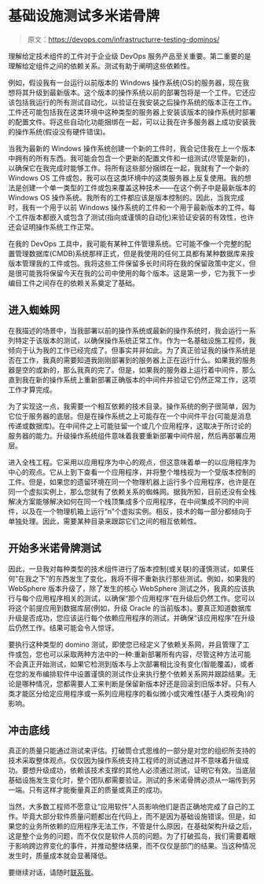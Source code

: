 # 基础设施测试多米诺骨牌

> 原文：<https://devops.com/infrastructurre-testing-dominos/>

理解给定技术组件的工件对于企业级 DevOps 服务产品至关重要。第二重要的是理解给定组件之间的依赖关系。测试有助于阐明这些依赖性。

例如，假设我有一台运行以前版本的 Windows 操作系统(OS)的服务器，现在我想将其升级到最新版本。这个版本的操作系统以前的部署包将是一个工件。它还应该包括我运行的所有测试自动化，以验证在我安装之后操作系统的版本正在工作。工件还可能包括我在这类环境中这种类型的服务器上安装该版本的操作系统时部署的配置文件。将这些自动化功能捆绑在一起，可以让我在许多服务器上成功安装我的操作系统(假设没有硬件错误)。

当我为最新的 Windows 操作系统创建一个新的工件时，我会记住我在上一个版本中拥有的所有东西。我可能会包含一个更新的配置文件和一组测试(尽管是新的)，以确保它在我完成时能够工作。将所有这些部分捆绑在一起，我就有了一个新的 Windows OS 工件或包，我可以在这类环境中的这类服务器上反复使用。我的想法是创建一个单一类型的工件或包来覆盖这种技术——在这个例子中是最新版本的 Windows OS 操作系统。我所有的工件都应该是版本控制的。因此，当我完成时，我有一个用于以前 Windows 操作系统的工件和一个用于最新版本的工件。每个工件版本都嵌入或包含了测试(指向或谨慎的自动化)来验证安装的有效性，也许还会证明操作系统工作正常。

在我的 DevOps 工具中，我可能有某种工件管理系统。它可能不像一个完整的配置管理数据库(CMDB)系统那样正式，但是我使用的任何工具都有某种数据库来按版本管理我的工件或包。我将这些工件保留多长时间将在我的保留政策中定义，但是很可能我将保留今天在我的公司中使用的每个版本。这是第一步，它为我下一步编目工件之间存在的依赖关系奠定了基础。

## **进入蜘蛛网** 

在我描述的场景中，当我部署以前的操作系统或最新的操作系统时，我会运行一系列特定于该版本的测试，以确保操作系统正常工作。作为一名基础设施工程师，我倾向于认为我的工作已经完成了。但事实并非如此。为了真正验证我的操作系统是否在工作，我真的需要知道我刚刚部署到的服务器上正在运行什么。如果我的服务器是空的或新的，那么我真的完了。但是，如果我的服务器上运行着中间件，那么直到我在新的操作系统上重新部署正确版本的中间件并验证它仍然正常工作，这项工作才算完成。

为了实现这一点，我需要一个相互依赖的技术目录。操作系统的例子很简单，因为它位于服务器的底层。但是在操作系统之上可能存在一个中间件平台(可能是消息传递或数据库)。在中间件之上可能驻留一个或几个应用程序，这取决于所讨论的服务器的能力。升级操作系统组件意味着我要重新部署中间件层，然后再部署应用层。

进入全栈工程。它采用以应用程序为中心的观点，但这意味着单一的以应用程序为中心的观点。它从上到下查看一个应用程序，并将整个堆栈视为一个受版本控制的工件。但是，如果您的遗留环境在同一个物理机器上运行多个应用程序，也许是在同一个虚拟实例上，那么您就有了依赖关系的蜘蛛网。据我所知，目前还没有全栈解决方案能够解决如何在同一个栈顶集成多个应用程序，在中间集成不同的中间件，以及在一个物理机箱上运行“n”个虚拟实例。相反，技术的每一部分都倾向于单独处理。因此，需要某种目录来跟踪它们之间的相互依赖性。

## **开始多米诺骨牌测试** 

因此，一旦我对每种类型的技术组件进行了版本控制(或关联)的谨慎测试，如果任何“在我之下”的东西发生了变化，我将不得不重新执行那些测试。例如，如果我的 WebSphere 版本升级了，除了发生的核心 WebSphere 测试之外，我真的应该执行与每个应用程序相关的测试，以确保“那个应用程序”在升级后仍然工作。您可以将这个前提应用到数据库层(例如，升级 Oracle 的当前版本)。要真正知道数据库升级是否成功，您应该运行每个依赖应用程序的测试，并确保“该应用程序”在升级后仍然工作。结果可能会令人惊讶。

要执行这种类型的 domino 测试，即使您已经定义了依赖关系网，并且管理了工件或包，您也可以采取两种方法中的一种:重新部署所有内容，尽管这种方法可能不会真正开始测试，如果它检测到版本与上次部署相比没有变化(智能覆盖)，或者在您的发布编排软件中设置谨慎的测试作业来执行整个依赖关系网并跟踪结果。无论是哪种情况，您都需要人工来判断是保留新版本好还是回滚到旧版本好。只有人类才能区分给定应用程序或一系列应用程序的看似微小或灾难性(基于人类视角)的影响。

## **冲击底线** 

真正的质量只能通过测试来评估。打破筒仓式思维的一部分是对您的组织所支持的技术采取整体观点。仅仅因为操作系统支持工程师的测试通过并不意味着升级成功。要想升级成功，依赖该技术支撑的其他人必须通过测试，证明它有效。当底层基础设施发生变化时，整个团队都需要验证。测试的多米诺骨牌必须从一端传到另一端。只有这样才能衡量真正的质量或真正的成功。

当然，大多数工程师不愿意让“应用软件”人员影响他们是否正确地完成了自己的工作。毕竟大部分软件质量问题都出在代码上，而不是因为基础设施错误。但是，如果您的业务所依赖的应用程序无法工作，不管是什么原因，在基础架构升级之后，这是整个业务的问题，而不仅仅是软件人员的问题。为了打破孤岛，我们需要着眼于影响跨边界变化的事件，并推动整体结果，而不仅仅是部门的结果。当这种情况发生时，质量成本就会显著降低。

要继续对话，请随时[联系我](/cdn-cgi/l/email-protection#afe4ddc6dcdbc6cec181e1cac3dcc0c1efc7c0dbc2cec6c381ccc0c2)。